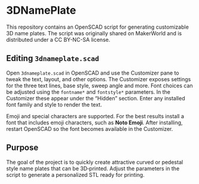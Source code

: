 # 3DNamePlate

This repository contains an OpenSCAD script for generating customizable 3D name plates. The script was originally shared on MakerWorld and is distributed under a CC BY-NC-SA license.

## Editing `3dnameplate.scad`

Open `3dnameplate.scad` in OpenSCAD and use the Customizer pane to tweak the text, layout, and other options. The Customizer exposes settings for the three text lines, base style, sweep angle and more. Font choices can be adjusted using the `fontname*` and `fontstyle*` parameters. In the Customizer these appear under the “Hidden” section. Enter any installed font family and style to render the text.

Emoji and special characters are supported. For the best results install a font that includes emoji characters, such as **Noto Emoji**. After installing, restart OpenSCAD so the font becomes available in the Customizer.

## Purpose

The goal of the project is to quickly create attractive curved or pedestal style name plates that can be 3D‑printed. Adjust the parameters in the script to generate a personalized STL ready for printing.
